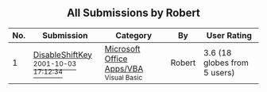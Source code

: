 ﻿<div align="center">

## All Submissions by Robert

</div>

No.  | Submission | Category | By   | User Rating
---- | ---------- | -------- | ---- | -----------
1 | [DisableShiftKey<br /><sup>2001-10-03 17:12:34</sup>](https://github.com/Planet-Source-Code/robert-disableshiftkey__1-27778) | [Microsoft Office Apps/VBA<br /><sup>Visual Basic</sup>](../ByCategory/microsoft-office-apps-vba__1-42.md) | Robert | 3.6 (18 globes from 5 users)
